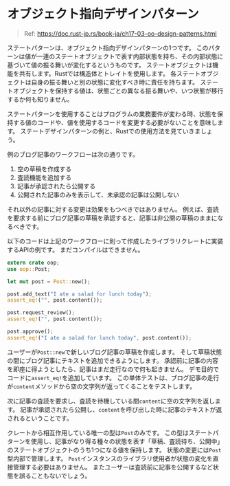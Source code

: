 # オブジェクト指向デザインパターン

> Ref: https://doc.rust-jp.rs/book-ja/ch17-03-oo-design-patterns.html

ステートパターンは、オブジェクト指向デザインパターンの1つです。
このパターンは値が一連のステートオブジェクトで表す内部状態を持ち、その内部状態に基づいて値の振る舞いが変化するというものです。
ステートオブジェクトは機能を共有します。Rustでは構造体とトレイトを使用します。
各ステートオブジェクトは自身の振る舞いと別の状態に変化すべき時に責任を持ちます。
ステートオブジェクトを保持する値は、状態ごとの異なる振る舞いや、いつ状態が移行するか何も知りません。

ステートパターンを使用することはプログラムの業務要件が変わる時、状態を保持する値のコードや、値を使用するコードを変更する必要がないことを意味します。
ステートデザインパターンの例と、Rustでの使用方法を見ていきましょう。

例のブログ記事のワークフローは次の通りです。

1. 空の草稿を作成する
2. 査読機能を追加する
3. 記事が承認されたら公開する
4. 公開された記事のみを表示して、未承認の記事は公開しない

それ以外の記事に対する変更は効果をもつべきではありません。
例えば、査読を要求する前にブログ記事の草稿を承認すると、記事は非公開の草稿のままになるべきです。

以下のコードは上記のワークフローに則って作成したライブラリクレートに実装するAPIの例です。
まだコンパイルはできません。

```rust
extern crate oop;
use oop::Post;

let mut post = Post::new();

post.add_text("I ate a salad for lunch today");
assert_eq!("", post.content());

post.request_review();
assert_eq!("", post.content());

post.approve();
assert_eq!("I ate a salad for lunch today", post.content());
```

ユーザーが`Post::new`で新しいブログ記事の草稿を作成します。
そして草稿状態の間にブログ記事にテキストを追加できるようにします。
承認前に記事の内容を即座に得ようとしたら、記事はまだ走行なので何も起きません。
デモ目的でコードに`assert_eq!`を追加しています。
この単体テストは、ブログ記事の走行が`content`メソッドから空の文字列が返ってくることをテストします。

次に記事の査読を要求し、査読を待機している間`content`に空の文字列を返します。
記事が承認されたら公開し、`content`を呼び出した時に記事のテキストが返されるということです。

クレートから相互作用している唯一の型は`Post`のみです。
この型はステートパターンを使用し、記事がなり得る種々の状態を表す「草稿、査読待ち、公開中」のステートオブジェクトのうち1つになる値を保持します。
状態の変更には`Post`型内部で管理します。
`Post`インスタンスのライブラリ使用者が状態の変化を直接管理する必要はありません。
またユーザーは査読前に記事を公開するなど状態を誤ることもないでしょう。
